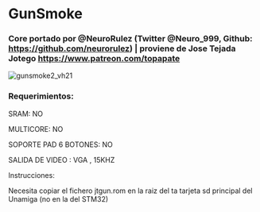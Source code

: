 # GunSmoke

### Core portado por @NeuroRulez (Twitter @Neuro_999, Github: https://github.com/neurorulez) | proviene de Jose Tejada Jotego https://www.patreon.com/topapate

![gunsmoke2_vh21](https://user-images.githubusercontent.com/31018768/71418644-c5cb1b80-266b-11ea-81b6-75e4c5c1fe36.jpg)


### Requerimientos:

SRAM: NO

MULTICORE: NO

SOPORTE PAD 6 BOTONES: NO

SALIDA DE VIDEO : VGA , 15KHZ

Instrucciones:

Necesita copiar el fichero jtgun.rom en la raiz del ta tarjeta sd principal del Unamiga (no en la del STM32)
